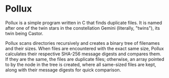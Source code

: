 # Pollux

Pollux is a simple program written in C that finds duplicate files. It is named after one of the twin stars in the constellation Gemini (literally, "twins"), its twin being Castor.

Pollux scans directories recursively and creates a binary tree of filenames and their sizes. When files are encountered with the
exact same size, Pollux calculates their respective SHA-256 message digests and compares them. If they are the same, the files
are duplicate files; otherwise, an array pointed to by the node in the tree is created, where all same-sized files are kept,
along with their message digests for quick comparison.
